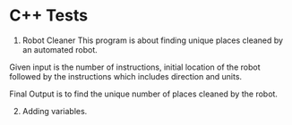 # C++ Tests
1. Robot Cleaner
This program is about finding unique places cleaned by an automated robot.

Given input is the number of instructions, initial location of the robot followed by the instructions which includes direction and units.

Final Output is to find the unique number of places cleaned by the robot.


2. Adding variables.



